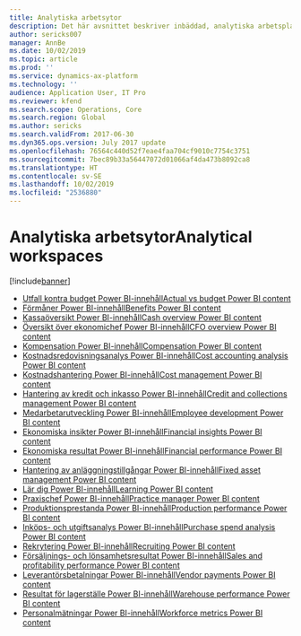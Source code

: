 ```yaml
---
title: Analytiska arbetsytor
description: Det här avsnittet beskriver inbäddad, analytiska arbetsplatser som är tillgängliga och hänvisar till resurser där du kan lära dig mer om dem.
author: sericks007
manager: AnnBe
ms.date: 10/02/2019
ms.topic: article
ms.prod: ''
ms.service: dynamics-ax-platform
ms.technology: ''
audience: Application User, IT Pro
ms.reviewer: kfend
ms.search.scope: Operations, Core
ms.search.region: Global
ms.author: sericks
ms.search.validFrom: 2017-06-30
ms.dyn365.ops.version: July 2017 update
ms.openlocfilehash: 76564c440d52f7eae4faa704cf9010c7754c3751
ms.sourcegitcommit: 7bec89b33a56447072d01066af4da473b8092ca8
ms.translationtype: HT
ms.contentlocale: sv-SE
ms.lasthandoff: 10/02/2019
ms.locfileid: "2536880"
---
```

# <a name="analytical-workspaces"></a><span data-ttu-id="f17d5-103">Analytiska arbetsytor</span><span class="sxs-lookup"><span data-stu-id="f17d5-103">Analytical workspaces</span></span>
[!include[banner](../includes/banner.md)]

- [<span data-ttu-id="f17d5-104">Utfall kontra budget Power BI-innehåll</span><span class="sxs-lookup"><span data-stu-id="f17d5-104">Actual vs budget Power BI content</span></span>](ledger-budgets-power-bi.md)
- [<span data-ttu-id="f17d5-105">Förmåner Power BI-innehåll</span><span class="sxs-lookup"><span data-stu-id="f17d5-105">Benefits Power BI content</span></span>](benefits-power-bi.md)
- [<span data-ttu-id="f17d5-106">Kassaöversikt Power BI-innehåll</span><span class="sxs-lookup"><span data-stu-id="f17d5-106">Cash overview Power BI content</span></span>](../../../finance/cash-bank-management/Cash-Overview-Power-BI-content.md)
- [<span data-ttu-id="f17d5-107">Översikt över ekonomichef Power BI-innehåll</span><span class="sxs-lookup"><span data-stu-id="f17d5-107">CFO overview Power BI content</span></span>](CFO-power-bi.md)
- [<span data-ttu-id="f17d5-108">Kompensation Power BI-innehåll</span><span class="sxs-lookup"><span data-stu-id="f17d5-108">Compensation Power BI content</span></span>](compensation-power-bi.md)
- [<span data-ttu-id="f17d5-109">Kostnadsredovisningsanalys Power BI-innehåll</span><span class="sxs-lookup"><span data-stu-id="f17d5-109">Cost accounting analysis Power BI content</span></span>](cost-accounting-analysis-content-pack.md) 
- [<span data-ttu-id="f17d5-110">Kostnadshantering Power BI-innehåll</span><span class="sxs-lookup"><span data-stu-id="f17d5-110">Cost management Power BI content</span></span>](cost-management-content-pack.md)
- [<span data-ttu-id="f17d5-111">Hantering av kredit och inkasso Power BI-innehåll</span><span class="sxs-lookup"><span data-stu-id="f17d5-111">Credit and collections management Power BI content</span></span>](../../../finance/accounts-receivable/credit-collections-power-bi.md)
- [<span data-ttu-id="f17d5-112">Medarbetarutveckling Power BI-innehåll</span><span class="sxs-lookup"><span data-stu-id="f17d5-112">Employee development Power BI content</span></span>](employee-development-PBI.md) 
- [<span data-ttu-id="f17d5-113">Ekonomiska insikter Power BI-innehåll</span><span class="sxs-lookup"><span data-stu-id="f17d5-113">Financial insights Power BI content</span></span>](financial-insights.md)
- [<span data-ttu-id="f17d5-114">Ekonomiska resultat Power BI-innehåll</span><span class="sxs-lookup"><span data-stu-id="f17d5-114">Financial performance Power BI content</span></span>](financial-performance-power-bi-content-pack.md)
- [<span data-ttu-id="f17d5-115">Hantering av anläggningstillgångar Power BI-innehåll</span><span class="sxs-lookup"><span data-stu-id="f17d5-115">Fixed asset management Power BI content</span></span>](../../../finance/fixed-assets/Fixed-asset-management-workspace.md)
- [<span data-ttu-id="f17d5-116">Lär dig Power BI-innehåll</span><span class="sxs-lookup"><span data-stu-id="f17d5-116">Learning Power BI content</span></span>](learning-power-bi.md)
- [<span data-ttu-id="f17d5-117">Praxischef Power BI-innehåll</span><span class="sxs-lookup"><span data-stu-id="f17d5-117">Practice manager Power BI content</span></span>](practice-manager-power-bi.md)
- [<span data-ttu-id="f17d5-118">Produktionsprestanda Power BI-innehåll</span><span class="sxs-lookup"><span data-stu-id="f17d5-118">Production performance Power BI content</span></span>](production-performance-power-bi.md)
- [<span data-ttu-id="f17d5-119">Inköps- och utgiftsanalys Power BI-innehåll</span><span class="sxs-lookup"><span data-stu-id="f17d5-119">Purchase spend analysis Power BI content</span></span>](purchase-content-pack-for-power-bi.md) 
- [<span data-ttu-id="f17d5-120">Rekrytering Power BI-innehåll</span><span class="sxs-lookup"><span data-stu-id="f17d5-120">Recruiting Power BI content</span></span>](recruiting-analysis-power-bi-content-pack.md) 
- [<span data-ttu-id="f17d5-121">Försäljnings- och lönsamhetsresultat Power BI-innehåll</span><span class="sxs-lookup"><span data-stu-id="f17d5-121">Sales and profitability performance Power BI content</span></span>](sales-profitability-performance-content-pack.md)
- [<span data-ttu-id="f17d5-122">Leverantörsbetalningar Power BI-innehåll</span><span class="sxs-lookup"><span data-stu-id="f17d5-122">Vendor payments Power BI content</span></span>](../../../finance/accounts-payable/Vendor-payments-workspace.md)
- [<span data-ttu-id="f17d5-123">Resultat för lagerställe Power BI-innehåll</span><span class="sxs-lookup"><span data-stu-id="f17d5-123">Warehouse performance Power BI content</span></span>](warehouse-power-bi-content.md)
- [<span data-ttu-id="f17d5-124">Personalmätningar Power BI-innehåll</span><span class="sxs-lookup"><span data-stu-id="f17d5-124">Workforce metrics Power BI content</span></span>](workforce-analysis-power-bi-content-pack.md)
